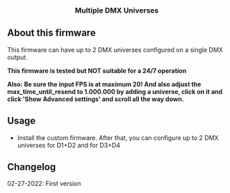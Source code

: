 <div align="center">

  <h3 align="center">Multiple DMX Universes</h3>
</div>

## About this firmware 
This firmware can have up to 2 DMX universes configured on a single DMX output.

**This firmware is tested but NOT suitable for a 24/7 operation**

**Also: Be sure the input FPS is at maximum 20! And also adjust the max_time_until_resend to 1.000.000 by adding a universe, click on it and click 'Show Advanced settings' and scroll all the way down.**

## Usage

* Install the custom firmware. After that, you can configure up to 2 DMX universes for D1+D2 and for D3+D4

## Changelog
02-27-2022: First version
